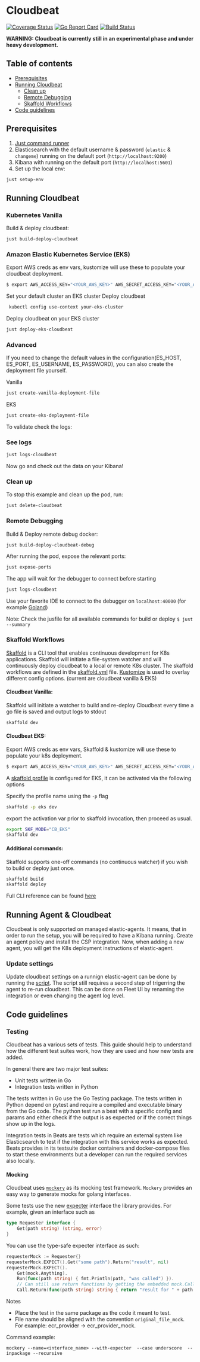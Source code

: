 # Cloudbeat 
[![Coverage Status](https://coveralls.io/repos/github/elastic/cloudbeat/badge.svg?branch=main)](https://coveralls.io/github/elastic/cloudbeat?branch=main)
[![Go Report Card](https://goreportcard.com/badge/github.com/elastic/cloudbeat)](https://goreportcard.com/report/github.com/elastic/cloudbeat)
[![Build Status](https://internal-ci.elastic.co/buildStatus/icon?job=cloudbeat%2Fcloudbeat-mbp%2Fmain)](https://internal-ci.elastic.co/job/cloudbeat/job/cloudbeat-mbp/job/main/)

**WARNING: Cloudbeat is currently still in an experimental phase and under heavy development.**

## Table of contents
- [Prerequisites](#prerequisites)
- [Running Cloudbeat](#running-cloudbeat)
  - [Clean up](#clean-up)
  - [Remote Debugging](#remote-debugging)
  - [Skaffold Workflows](#skaffold-workflows)
- [Code guidelines](#code-guidelines)


## Prerequisites
1. [Just command runner](https://github.com/casey/just)
2. Elasticsearch with the default username & password (`elastic` & `changeme`) running on the default port (`http://localhost:9200`)
3. Kibana with running on the default port (`http://localhost:5601`)
4. Set up the local env:

```zsh
just setup-env
```

## Running Cloudbeat

### Kubernetes Vanilla
Build & deploy cloudbeat:

```zsh
just build-deploy-cloudbeat
```

### Amazon Elastic Kubernetes Service (EKS)
Export AWS creds as env vars, kustomize will use these to populate your cloudbeat deployment.
```zsh
$ export AWS_ACCESS_KEY="<YOUR_AWS_KEY>" AWS_SECRET_ACCESS_KEY="<YOUR_AWS_SECRET>"
```

Set your default cluster an EKS cluster Deploy cloudbeat
```zsh
 kubectl config use-context your-eks-cluster
```

Deploy cloudbeat on your EKS cluster
```zsh
just deploy-eks-cloudbeat
````
### Advanced

If you need to change the default values in the configuration(ES_HOST, ES_PORT, ES_USERNAME, ES_PASSWORD), you can
also create the deployment file yourself.

Vanilla
```zsh
just create-vanilla-deployment-file
```

EKS
```zsh
just create-eks-deployment-file
```

To validate check the logs:

### See logs
```zsh
just logs-cloudbeat
```

Now go and check out the data on your Kibana!

### Clean up

To stop this example and clean up the pod, run:
```zsh
just delete-cloudbeat
```
### Remote Debugging

Build & Deploy remote debug docker:

```zsh
just build-deploy-cloudbeat-debug
```

After running the pod, expose the relevant ports:
```zsh
just expose-ports
```

The app will wait for the debugger to connect before starting

```zsh
just logs-cloudbeat
```

Use your favorite IDE to connect to the debugger on `localhost:40000` (for example [Goland](https://www.jetbrains.com/help/go/attach-to-running-go-processes-with-debugger.html#step-3-create-the-remote-run-debug-configuration-on-the-client-computer))

Note: Check the jusfile for all available commands for build or deploy `$ just --summary`
</br>

### Skaffold Workflows
[Skaffold](https://skaffold.dev/) is a CLI tool that enables continuous development for K8s applications. Skaffold will initiate a file-system watcher and will continuously deploy cloudbeat to a local or remote K8s cluster. The skaffold workflows are defined in the [skaffold.yml](skaffold.yml) file.
[Kustomize](https://kustomize.io/) is used to overlay different config options. (current are cloudbeat vanilla & EKS)

#### Cloudbeat Vanilla:
Skaffold will initiate a watcher to build and re-deploy Cloudbeat every time a go file is saved and output logs to stdout
```zsh
skaffold dev
```

#### Cloudbeat EKS:
Export AWS creds as env vars, Skaffold & kustomize will use these to populate your k8s deployment.
```zsh
$ export AWS_ACCESS_KEY="<YOUR_AWS_KEY>" AWS_SECRET_ACCESS_KEY="<YOUR_AWS_SECRET>"
```
A [skaffold profile](https://skaffold.dev/docs/environment/profiles/) is configured for EKS, it can be activated via the following options

Specify the profile name using the `-p` flag
```zsh
skaffold -p eks dev
```

export the activation var prior to skaffold invocation, then proceed as usual.
```zsh
export SKF_MODE="CB_EKS"
skaffold dev
```
#### Additional commands:

Skaffold supports one-off commands (no continuous watcher) if you wish to build or deploy just once.
```zsh
skaffold build
skaffold deploy
```
Full CLI reference can be found [here](https://skaffold.dev/docs/references/cli/)
## Running Agent & Cloudbeat
Cloudbeat is only supported on managed elastic-agents. It means, that in order to run the setup, you will be required to have a Kibana running.
Create an agent policy and install the CSP integration. Now, when adding a new agent, you will get the K8s deployment instructions of elastic-agent.

### Update settings
Update cloudbeat settings on a runnign elastic-agent can be done by running the [script](/scripts/remote_edit_config.sh).
The script still requires a second step of trigerring the agent to re-run cloudbeat.
This can be done on Fleet UI by renaming the integration or even changing the agent log level.


## Code guidelines

### Testing

Cloudbeat has a various sets of tests. This guide should help to understand how the different test suites work, how they are used and how new tests are added.

In general there are two major test suites:

- Unit tests written in Go
- Integration tests written in Python

The tests written in Go use the Go Testing package. The tests written in Python depend on pytest and require a compiled and executable binary from the Go code. The python test run a beat with a specific config and params and either check if the output is as expected or if the correct things show up in the logs.

Integration tests in Beats are tests which require an external system like Elasticsearch to test if the integration with this service works as expected. Beats provides in its testsuite docker containers and docker-compose files to start these environments but a developer can run the required services also locally.

#### Mocking

Cloudbeat uses [`mockery`](https://github.com/vektra/mockery) as its mocking test framework.
`Mockery` provides an easy way to generate mocks for golang interfaces.

Some tests use the new [expecter]((https://github.com/vektra/mockery#expecter-interfaces)) interface the library provides.
For example, given an interface such as

```go
type Requester interface {
	Get(path string) (string, error)
}
```
You can use the type-safe expecter interface as such:
```go
requesterMock := Requester{}
requesterMock.EXPECT().Get("some path").Return("result", nil)
requesterMock.EXPECT().
	Get(mock.Anything).
	Run(func(path string) { fmt.Println(path, "was called") }).
	// Can still use return functions by getting the embedded mock.Call
	Call.Return(func(path string) string { return "result for " + path }, nil)
```

Notes
- Place the test in the same package as the code it meant to test.
- File name should be aligned with the convention `original_file_mock`. For example: ecr_provider -> ecr_provider_mock.

Command example:
```
mockery --name=<interface_name> --with-expecter  --case underscore  --inpackage --recursive
```
